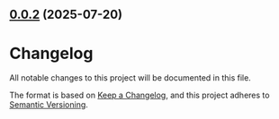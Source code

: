 ## [0.0.2](https://github.com/rmirandasv/clip/compare/v0.0.1...v0.0.2) (2025-07-20)

# Changelog

All notable changes to this project will be documented in this file.

The format is based on [Keep a Changelog](https://keepachangelog.com/en/1.0.0/),
and this project adheres to [Semantic Versioning](https://semver.org/spec/v2.0.0.html).
